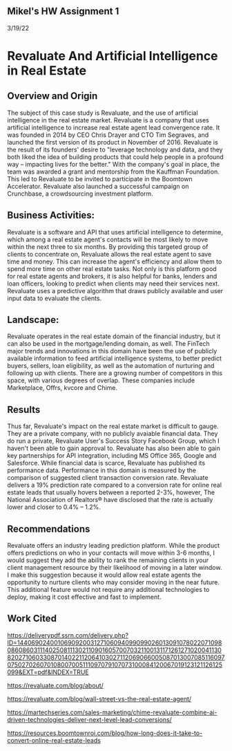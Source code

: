 ## Mikel's HW Assignment 1

3/19/22
# Revaluate And Artificial Intelligence in Real Estate

## Overview and Origin

The subject of this case study is Revaluate, and the use of artificial intelligence in the real estate market. Revaluate is a company that uses artificial intelligence to increase real estate agent lead convergence rate. It was founded in 2014 by CEO Chris Drayer and CTO Tim Segraves, and launched the first version of its product in November of 2016. Revaluate is the result of its founders' desire to "leverage technology and data, and they both liked the idea of building products that could help people in a profound way – impacting lives for the better." With the company's goal in place, the team was awarded a grant and mentorship from the Kauffman Foundation. This led to Revaluate to be invited to participate in the Boomtown Accelerator. Revaluate also launched a successful campaign on Crunchbase, a crowdsourcing investment platform.

## Business Activities:

Revaluate is a software and API that uses artificial intelligence to determine, which among a real estate agent's contacts will be most likely to move within the next three to six months. By providing this targeted group of clients to concentrate on, Revaluate allows the real estate agent to save time and money. This can increase the agent's efficiency and allow them to spend more time on other real estate tasks. Not only is this platform good for real estate agents and brokers, it is also helpful for banks, lenders and loan officers, looking to predict when clients may need their services next. Revaluate uses a predictive algorithm that draws publicly available and user input data to evaluate the clients.

## Landscape:

Revaluate operates in the real estate domain of the financial industry, but it can also be used in the mortgage/lending domain, as well. The FinTech major trends and innovations in this domain have been the use of publicly available information to feed artificial intelligence systems, to better predict buyers, sellers, loan eligibility, as well as the automation of nurturing and following up with clients. There are a growing number of competitors in this space, with various degrees of overlap. These companies include Marketplace, Offrs, kvcore and Chime.

## Results

Thus far, Revaluate's impact on the real estate market is difficult to gauge. They are a private company, with no publicly avaiable financial data. They do run a private, Revaluate User's Success Story Facebook Group, which I haven't been able to gain approval to. Revaluate has also been able to gain key partnerships for API integration, including MS Office 365, Google and Salesforce. While financial data is scarce, Revaluate has published its performance data. Performance in this domain is measured by the comparison of suggested client transaction conversion rate. Revaluate delivers a 19% prediction rate compared to a conversion rate for online real estate leads that usually hovers between a reported 2-3%, however, The National Association of Realtors® have disclosed that the rate is actually lower and closer to 0.4% – 1.2%.

## Recommendations

Revaluate offers an industry leading prediction platform. While the product offers predictions on who in your contacts will move within 3-6 months, I would suggest they add the ability to rank the remaining clients in your client management resource by their likelihood of moving in a later window. I make this suggestion because it would allow real estate agents the opportunity to nurture clients who may consider moving in the near future. This additional feature would not require any additional technologies to deploy, making it cost effective and fast to implement.


## Work Cited

https://deliverypdf.ssrn.com/delivery.php?ID=144069024001069092003127106094099099026013091078022071098086086031114025081113021109016057007032110013117126127102004113082027106033087014022112064103027112069066005087013007085116097075027026070108007005111097079107073100084120067019123121126125099&EXT=pdf&INDEX=TRUE

https://revaluate.com/blog/about/

https://revaluate.com/blog/wall-street-vs-the-real-estate-agent/

https://martechseries.com/sales-marketing/chime-revaluate-combine-ai-driven-technologies-deliver-next-level-lead-conversions/

https://resources.boomtownroi.com/blog/how-long-does-it-take-to-convert-online-real-estate-leads

